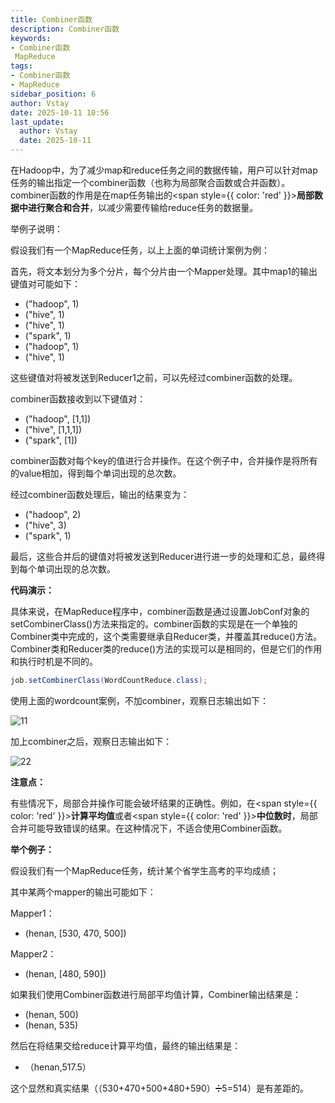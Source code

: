 ```yaml
---
title: Combiner函数
description: Combiner函数
keywords:
- Combiner函数
 MapReduce
tags:
- Combiner函数
- MapReduce
sidebar_position: 6
author: Vstay
date: 2025-10-11 10:56
last_update:
  author: Vstay
  date: 2025-10-11
---
```

在Hadoop中，为了减少map和reduce任务之间的数据传输，用户可以针对map任务的输出指定一个combiner函数（也称为局部聚合函数或合并函数）。combiner函数的作用是在map任务输出的<span style={{ color: 'red' }}>**局部数据中进行聚合和合并**</span>，以减少需要传输给reduce任务的数据量。

举例子说明：

假设我们有一个MapReduce任务，以上上面的单词统计案例为例：

首先，将文本划分为多个分片，每个分片由一个Mapper处理。其中map1的输出键值对可能如下：

*   ("hadoop", 1)
*   ("hive", 1)
*   ("hive", 1)
*   ("spark", 1)
*   ("hadoop", 1)
*   ("hive", 1)

这些键值对将被发送到Reducer1之前，可以先经过combiner函数的处理。

combiner函数接收到以下键值对：

*   ("hadoop", \[1,1\])
*   ("hive", \[1,1,1\])
*   ("spark", \[1\])

combiner函数对每个key的值进行合并操作。在这个例子中，合并操作是将所有的value相加，得到每个单词出现的总次数。

经过combiner函数处理后，输出的结果变为：

*   ("hadoop", 2)
*   ("hive", 3)
*   ("spark", 1)

最后，这些合并后的键值对将被发送到Reducer进行进一步的处理和汇总，最终得到每个单词出现的总次数。

**代码演示：** 

具体来说，在MapReduce程序中，combiner函数是通过设置JobConf对象的setCombinerClass()方法来指定的。combiner函数的实现是在一个单独的Combiner类中完成的，这个类需要继承自Reducer类，并覆盖其reduce()方法。Combiner类和Reducer类的reduce()方法的实现可以是相同的，但是它们的作用和执行时机是不同的。

```java
job.setCombinerClass(WordCountReduce.class);
```

使用上面的wordcount案例，不加combiner，观察日志输出如下：

![11](https://cdn.jsdelivr.net/gh/Vstay97/Img_storage@main/blog/2025/Combiner%E5%87%BD%E6%95%B0/20251011105926504.png)

加上combiner之后，观察日志输出如下：

![22](https://cdn.jsdelivr.net/gh/Vstay97/Img_storage@main/blog/2025/Combiner%E5%87%BD%E6%95%B0/20251011105926505.png)

**注意点：** 

有些情况下，局部合并操作可能会破坏结果的正确性。例如，在<span style={{ color: 'red' }}>**计算平均值**</span>或者<span style={{ color: 'red' }}>**中位数时**</span>，局部合并可能导致错误的结果。在这种情况下，不适合使用Combiner函数。

**举个例子：** 

假设我们有一个MapReduce任务，统计某个省学生高考的平均成绩；

其中某两个mapper的输出可能如下：

Mapper1：

*   (henan, \[530, 470, 500\])

Mapper2：

*   (henan, \[480, 590\])

如果我们使用Combiner函数进行局部平均值计算，Combiner输出结果是：

*   (henan, 500)
*   (henan, 535)

然后在将结果交给reduce计算平均值，最终的输出结果是：

*   （henan,517.5）

这个显然和真实结果（（530+470+500+480+590）➗5=514）是有差距的。